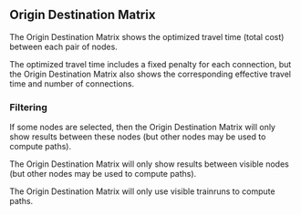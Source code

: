 ## Origin Destination Matrix

The Origin Destination Matrix shows the optimized travel time (total cost) between each pair of nodes.

The optimized travel time includes a fixed penalty for each connection, but the Origin Destination Matrix also shows the corresponding effective travel time and number of connections.

### Filtering

If some nodes are selected, then the Origin Destination Matrix will only show results between these nodes (but other nodes may be used to compute paths).

The Origin Destination Matrix will only show results between visible nodes (but other nodes may be used to compute paths).

The Origin Destination Matrix will only use visible trainruns to compute paths.
